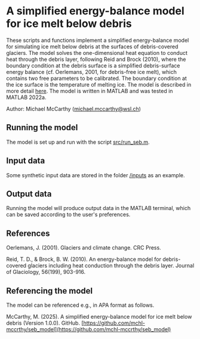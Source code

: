 # A simplified energy-balance model for ice melt below debris

These scripts and functions implement a simplified energy-balance model for simulating ice melt below debris at the surfaces of debris-covered glaciers. The model solves the one-dimensional heat equation to conduct heat through the debris layer, following Reid and Brock (2010), where the boundary condition at the debris surface is a simplified debris-surface energy balance (cf. Oerlemans, 2001, for debris-free ice melt), which contains two free parameters to be calibrated. The boundary condition at the ice surface is the temperature of melting ice. The model is described in more detail [here](/docs/seb_model_description.pdf). The model is written in MATLAB and was tested in MATLAB 2022a.

Author: Michael McCarthy (michael.mccarthy@wsl.ch)

## Running the model
The model is set up and run with the script [src/run_seb.m](src/run_seb.m). 

## Input data 
Some synthetic input data are stored in the folder [/inputs](/inputs) as an example. 

## Output data
Running the model will produce output data in the MATLAB terminal, which can be saved according to the user's preferences.

## References
Oerlemans, J. (2001). Glaciers and climate change. CRC Press.

Reid, T. D., & Brock, B. W. (2010). An energy-balance model for debris-covered glaciers including heat conduction through the debris layer. Journal of Glaciology, 56(199), 903-916.

## Referencing the model
The model can be referenced e.g., in APA format as follows.

McCarthy, M. (2025). A simplified energy-balance model for ice melt below debris (Version 1.0.0). GitHub. [https://github.com/mchl-mccrthy/seb_model](https://github.com/mchl-mccrthy/seb_model)
